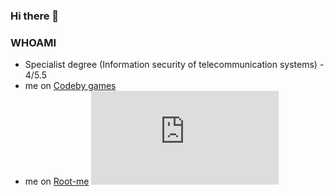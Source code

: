 ### Hi there 👋


### WHOAMI
- Specialist degree (Information security of telecommunication systems) - 4/5.5
- me on <a href="https://codeby.games/profile">Codeby games</a>
- me on <a href="https://www.root-me.org/t3tsut3tsu?lang=ru#3dbebca9912ba815fc019f21e05bcaee">Root-me</a>
  <iframe src="https://tryhackme.com/api/v2/badges/public-profile?userPublicId=2617927" style='border:none;'></iframe>
<!--
**t3tsut3tsu/t3tsut3tsu** is a ✨ _special_ ✨ repository because its `README.md` (this file) appears on your GitHub profile.

Here are some ideas to get you started:

- 🔭 I’m currently working on ...
- 🌱 I’m currently learning ...
- 👯 I’m looking to collaborate on ...
- 🤔 I’m looking for help with ...
- 💬 Ask me about ...
- 📫 How to reach me: ...
- 😄 Pronouns: ...
- ⚡ Fun fact: ...
-->
